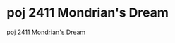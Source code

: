# poj 2411 Mondrian's Dream
[poj 2411 Mondrian's Dream](https://aiwithcloud.com/2022/09/16/poj_2411_mondrians_dream/)